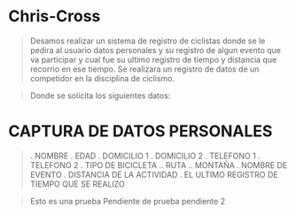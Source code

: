 # Chris-Cross

>Desamos realizar un sistema de registro de ciclistas donde se le pedira al usuario datos personales y su registro de algun evento que va participar y cual fue su ultimo registro de tiempo y distancia que recorrio en ese tiempo.
> Se realizara un registro de datos de un competidor en la disciplina de ciclismo.

> Donde se solicita los siguientes datos:

# CAPTURA DE DATOS PERSONALES
>. NOMBRE
>. EDAD
>. DOMICILIO 1
>. DOMICILIO 2
>. TELEFONO 1
>. TELEFONO 2
>. TIPO DE BICICLETA
>.. RUTA
>.. MONTAÑA
>. NOMBRE DE EVENTO
>. DISTANCIA DE LA ACTIVIDAD
>. EL ULTIMO REGISTRO DE TIEMPO QUE SE REALIZO

>Esto es una prueba
> Pendiente de prueba
>pendiente 2
